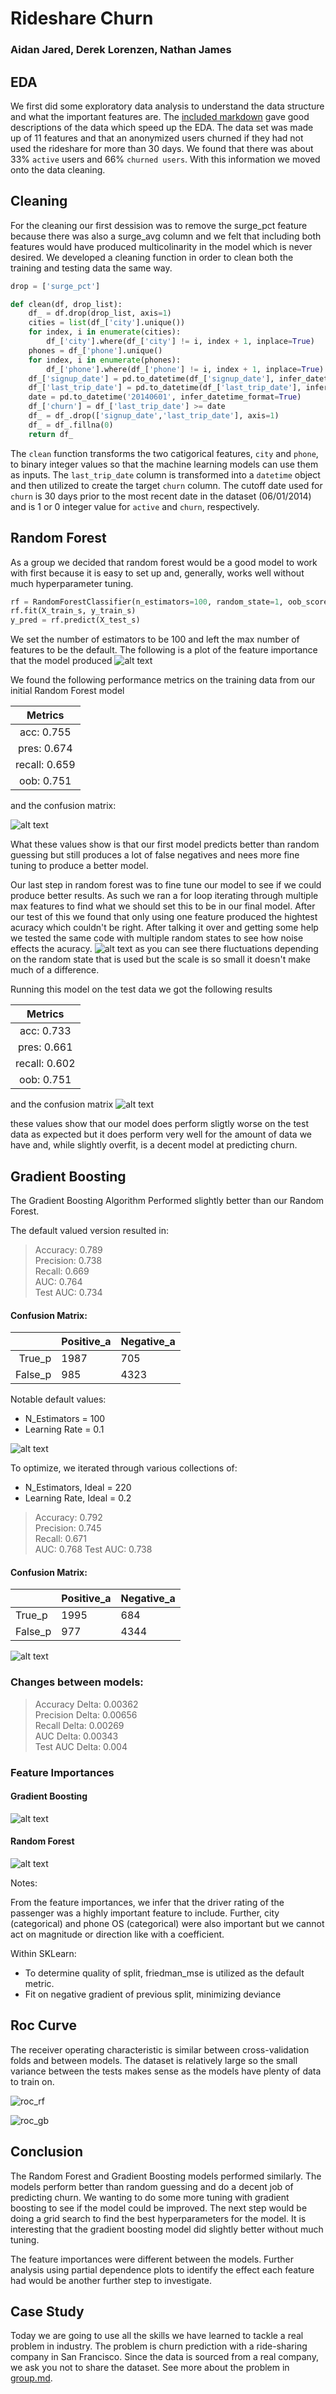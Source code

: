 # Rideshare Churn
### Aidan Jared, Derek Lorenzen, Nathan James

## EDA
We first did some exploratory data analysis to understand the data structure and what the important features are. The [included markdown](group.md) gave good descriptions of the data which speed up the EDA. The data set was made up of 11 features and that an anonymized users churned if they had not used the rideshare for more than 30 days. We found that there was about 33% `active` users and 66% `churned users`. With this information we moved onto the data cleaning.

## Cleaning
For the cleaning our first dessision was to remove the surge_pct feature because there was also a surge_avg column and we felt that including both features would have produced multicolinarity in the model which is never desired. We developed a cleaning function in order to clean both the training and testing data the same way.
```python
drop = ['surge_pct']

def clean(df, drop_list):
    df_ = df.drop(drop_list, axis=1)
    cities = list(df_['city'].unique())
    for index, i in enumerate(cities):
        df_['city'].where(df_['city'] != i, index + 1, inplace=True)
    phones = df_['phone'].unique()
    for index, i in enumerate(phones):
        df_['phone'].where(df_['phone'] != i, index + 1, inplace=True)
    df_['signup_date'] = pd.to_datetime(df_['signup_date'], infer_datetime_format=True)
    df_['last_trip_date'] = pd.to_datetime(df_['last_trip_date'], infer_datetime_format=True)
    date = pd.to_datetime('20140601', infer_datetime_format=True)
    df_['churn'] = df_['last_trip_date'] >= date
    df_ = df_.drop(['signup_date','last_trip_date'], axis=1)
    df_ = df_.fillna(0)
    return df_
```

The `clean` function transforms the two catigorical features, `city` and `phone`, to binary integer values so that the machine learning models can use them as inputs. The `last_trip_date` column is transformed into a `datetime` object and then utilized to create the target `churn` column. The cutoff date used for `churn` is 30 days prior to the most recent date in the dataset (06/01/2014) and is 1 or 0 integer value for `active` and `churn`, respectively.

## Random Forest

As a group we decided that random forest would be a good model to work with first because it is easy to set up and, generally, works well without much hyperparameter tuning.

```python
rf = RandomForestClassifier(n_estimators=100, random_state=1, oob_score=True, bootstrap=True)
rf.fit(X_train_s, y_train_s)
y_pred = rf.predict(X_test_s)

```
We set the number of estimators to be 100 and left the max number of features to be the default. The following is a plot of the feature importance that the model produced
![alt text](images/random_forest_feature_imp.png)

We found the following performance metrics on the training data from our initial Random Forest model

|Metrics|
|:-----:|
|acc:  0.755|
|pres:  0.674|
|recall:  0.659|
|oob:  0.751|
and the confusion matrix:

![alt text](images/confusion.png)

What these values show is that our first model predicts better than random guessing but still produces a lot of false negatives and nees more fine tuning to produce a better model.

Our last step in random forest was to fine tune our model to see if we could produce better results. As such we ran a for loop iterating through multiple max features to find what we should set this to be in our final model. After our test of this we found that only using one feature produced the hightest acuracy which couldn't be right. After talking it over and getting some help we tested the same code with multiple random states to see how noise effects the acuracy.
![alt text](images/acc_v_feats.png)
as you can see there fluctuations depending on the random state that is used but the scale is so small it doesn't make much of a difference.

Running this model on the test data we got the following results

|Metrics|
|:-----:|
|acc:  0.733|
|pres:  0.661|
|recall:  0.602|
|oob:  0.751|
and the confusion matrix
![alt text](images/confusion2.png)

these values show that our model does perform sligtly worse on the test data as expected but it does perform very well for the amount of data we have and, while slightly overfit, is a decent model at predicting churn.

## Gradient Boosting

The Gradient Boosting Algorithm Performed slightly better than our Random Forest.

The default valued version resulted in: 

> Accuracy:  0.789  
> Precision:  0.738  
> Recall:  0.669  
> AUC:  0.764  
> Test AUC: 0.734

#### Confusion Matrix:   

| |Positive_a | Negative_a
| ---:|---|:---
|True_p | 1987 |  705  
|False_p | 985 | 4323 

Notable default values:
* N_Estimators = 100
* Learning Rate = 0.1

![alt text](images/model1.png)

To optimize, we iterated through various collections of:
* N_Estimators, Ideal = 220
* Learning Rate, Ideal = 0.2

> Accuracy:  0.792  
>Precision:  0.745  
>Recall:  0.671  
>AUC:  0.768
>Test AUC: 0.738

#### Confusion Matrix:    

| |Positive_a | Negative_a
|---|---|---
|True_p | 1995 |  684  
|False_p | 977 | 4344

![alt text](images/model2.png)

### Changes between models:

> Accuracy Delta:  0.00362  
>Precision Delta:  0.00656  
>Recall Delta:  0.00269  
>AUC Delta:  0.00343  
>Test AUC Delta: 0.004

### Feature Importances   

#### Gradient Boosting
![alt text](images/modelFeature.png)
#### Random Forest
![alt text](images/random_forest_feature_imp.png)

Notes:

From the feature importances, we infer that the driver rating of the passenger was a highly important feature to include.
Further, city (categorical) and phone OS (categorical) were also important but we cannot act on magnitude or direction like with a coefficient.

Within SKLearn:
* To determine quality of split, friedman_mse is utilized as the default metric.
* Fit on negative gradient of previous split, minimizing deviance



## Roc Curve
The receiver operating characteristic is similar between cross-validation folds and between models. The dataset is relatively large so the small variance between the tests makes sense as the models have plenty of data to train on.

![roc_rf](images/rf_roc.png)

![roc_gb](images/gb_roc.png)


## Conclusion
The Random Forest and Gradient Boosting models performed similarly. The models perform better than random guessing and do a decent job of predicting churn. We wanting to do some more tuning with gradient boosting to see if the model could be improved. The next step would be doing a grid search to find the best hyperparameters for the model. It is interesting that the gradient boosting model did slightly better without much tuning.

The feature importances were different between the models. Further analysis using partial dependence plots to identify the effect each feature had would be another further step to investigate.





## Case Study

Today we are going to use all the skills we have learned to tackle a real
problem in industry. The problem is churn prediction with a ride-sharing
company in San Francisco.  Since the data is sourced from a real company, we
ask you not to share the dataset. See more about the problem in
[group.md](group.md).
